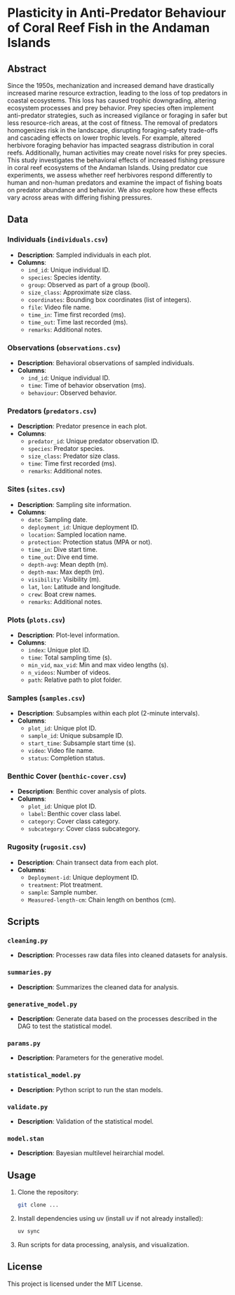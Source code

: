 # Plasticity in Anti-Predator Behaviour of Coral Reef Fish in the Andaman Islands

## Abstract

Since the 1950s, mechanization and increased demand have drastically increased marine resource extraction, leading to the loss of top predators in coastal ecosystems. This loss has caused trophic downgrading, altering ecosystem processes and prey behavior. Prey species often implement anti-predator strategies, such as increased vigilance or foraging in safer but less resource-rich areas, at the cost of fitness. The removal of predators homogenizes risk in the landscape, disrupting foraging-safety trade-offs and cascading effects on lower trophic levels. For example, altered herbivore foraging behavior has impacted seagrass distribution in coral reefs. Additionally, human activities may create novel risks for prey species. This study investigates the behavioral effects of increased fishing pressure in coral reef ecosystems of the Andaman Islands. Using predator cue experiments, we assess whether reef herbivores respond differently to human and non-human predators and examine the impact of fishing boats on predator abundance and behavior. We also explore how these effects vary across areas with differing fishing pressures.

## Data

### Individuals (`individuals.csv`)
- **Description**: Sampled individuals in each plot.
- **Columns**:
  - `ind_id`: Unique individual ID.
  - `species`: Species identity.
  - `group`: Observed as part of a group (bool).
  - `size_class`: Approximate size class.
  - `coordinates`: Bounding box coordinates (list of integers).
  - `file`: Video file name.
  - `time_in`: Time first recorded (ms).
  - `time_out`: Time last recorded (ms).
  - `remarks`: Additional notes.

### Observations (`observations.csv`)
- **Description**: Behavioral observations of sampled individuals.
- **Columns**:
  - `ind_id`: Unique individual ID.
  - `time`: Time of behavior observation (ms).
  - `behaviour`: Observed behavior.

### Predators (`predators.csv`)
- **Description**: Predator presence in each plot.
- **Columns**:
  - `predator_id`: Unique predator observation ID.
  - `species`: Predator species.
  - `size_class`: Predator size class.
  - `time`: Time first recorded (ms).
  - `remarks`: Additional notes.

### Sites (`sites.csv`)
- **Description**: Sampling site information.
- **Columns**:
  - `date`: Sampling date.
  - `deployment_id`: Unique deployment ID.
  - `location`: Sampled location name.
  - `protection`: Protection status (MPA or not).
  - `time_in`: Dive start time.
  - `time_out`: Dive end time.
  - `depth-avg`: Mean depth (m).
  - `depth-max`: Max depth (m).
  - `visibility`: Visibility (m).
  - `lat`, `lon`: Latitude and longitude.
  - `crew`: Boat crew names.
  - `remarks`: Additional notes.

### Plots (`plots.csv`)
- **Description**: Plot-level information.
- **Columns**:
  - `index`: Unique plot ID.
  - `time`: Total sampling time (s).
  - `min_vid`, `max_vid`: Min and max video lengths (s).
  - `n_videos`: Number of videos.
  - `path`: Relative path to plot folder.

### Samples (`samples.csv`)
- **Description**: Subsamples within each plot (2-minute intervals).
- **Columns**:
  - `plot_id`: Unique plot ID.
  - `sample_id`: Unique subsample ID.
  - `start_time`: Subsample start time (s).
  - `video`: Video file name.
  - `status`: Completion status.

### Benthic Cover (`benthic-cover.csv`)
- **Description**: Benthic cover analysis of plots.
- **Columns**:
  - `plot_id`: Unique plot ID.
  - `label`: Benthic cover class label.
  - `category`: Cover class category.
  - `subcategory`: Cover class subcategory.

### Rugosity (`rugosit.csv`)
- **Description**: Chain transect data from each plot.
- **Columns**:
  - `Deployment-id`: Unique deployment ID.
  - `treatment`: Plot treatment.
  - `sample`: Sample number.
  - `Measured-length-cm`: Chain length on benthos (cm).

## Scripts

### `cleaning.py`
- **Description**: Processes raw data files into cleaned datasets for analysis.

### `summaries.py`
- **Description**: Summarizes the cleaned data for analysis.

### `generative_model.py`
- **Description**: Generate data based on the processes described in the DAG to test the statistical model.

### `params.py`
- **Description**: Parameters for the generative model.

### `statistical_model.py`
- **Description**: Python script to run the stan models.

### `validate.py`
- **Description**: Validation of the statistical model.

### `model.stan`
- **Description**: Bayesian multilevel heirarchial model.

## Usage

1. Clone the repository:  
   ```bash
   git clone ...
   ```
2. Install dependencies using uv (install uv if not already installed):  

   ```bash
   uv sync
   ```
3. Run scripts for data processing, analysis, and visualization.

## License

This project is licensed under the MIT License.